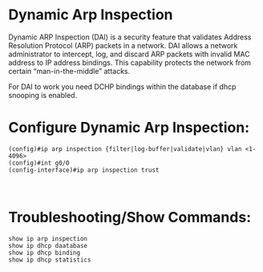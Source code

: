 # Dynamic Arp Inspection
Dynamic ARP Inspection (DAI) is a security feature that validates Address Resolution Protocol (ARP) packets in a network. DAI allows a network administrator to intercept, log, and discard ARP packets with invalid MAC address to IP address bindings. This capability protects the network from certain “man-in-the-middle” attacks.

For DAI to work you need DCHP bindings within the database if dhcp snooping is enabled. 

# Configure Dynamic Arp Inspection:
```
(config)#ip arp inspection {filter|log-buffer|validate|vlan} vlan <1-4096>
(config)#int g0/0
(config-interface)#ip arp inspection trust
```
</br>

# Troubleshooting/Show Commands:

``show ip arp inspection``</br>
``show ip dhcp daatabase``</br>
``show ip dhcp binding``</br>
``show ip dhcp statistics``</br>

